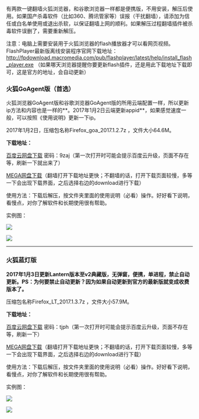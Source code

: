 有两款一键翻墙火狐浏览器，和谷歌浏览器一样都是便携版，不用安装，解压后使用。如果国产杀毒软件（比如360、腾讯管家等）误报（干扰翻墙），请添加为信任或白名单使用或退出杀软，以保证翻墙上网的顺利。如果解压过程翻墙插件被杀毒软件误删了，需要重新解压。

注意：电脑上需要安装用于火狐浏览器的flash播放器才可以看网页视频。FlashPlayer最新版离线安装程序官网下载地址：
http://fpdownload.macromedia.com/pub/flashplayer/latest/help/install_flash_player.exe （如果哪天浏览器提醒你要更新flash插件，还是用此下载地址下载即可，这是官方的地址，会自动更新）


### 火狐GoAgent版（首选）

火狐浏览器GoAgent版和谷歌浏览器GoAgent版的所用云端配置一样，所以更新ip方法和内容也是一样的**。2017年1月2日云端更新appid**，如果感觉速度一般，可以按照《使用说明》更新一下ip。

2017年1月2日，压缩包名称Firefox_goa_2017.1.2.7z ，文件大小64.6M。

**下载地址：**

[百度云网盘下载](http://pan.baidu.com/s/1qYxuf6k) 密码：9zaj（第一次打开时可能会提示百度云升级，页面不存在等，刷新一下就出来了）

[MEGA网盘下载](https://mega.nz/#!9lpjSRLS!Le4-kKj0eB2ctjHg-k6HYqGW-A8LD53K8me68EjpFN4)（翻墙打开下载地址更快；不翻墙的话，打开下载页面较慢，多等一下会出现下载界面，之后选择右边的download进行下载）



使用方法：下载后解压，按文件夹里面的使用说明（必看）操作。好好看下说明，看慢点，对你了解软件和长期使用很有帮助。

实例图：

![](https://raw.githubusercontent.com/Alvin9999/pac2/master/火狐4.png)

![](https://raw.githubusercontent.com/Alvin9999/pac2/master/火狐3.png)


***

### 火狐蓝灯版

**2017年1月3日更新Lantern版本至v2典藏版，无弹窗，便携，单进程，禁止自动更新。PS：为何要禁止自动更新？因为如果自动更新到官方的最新版就变成收费版本了。**

压缩包名称Firefox_LT_2017.1.3.7z ，文件大小57.9M。

**下载地址：**

[百度云网盘下载](http://pan.baidu.com/s/1bo6XNOF) 密码：tjph（第一次打开时可能会提示百度云升级，页面不存在等，刷新一下）

[MEGA网盘下载](https://mega.nz/#!8p41WQYJ!wPxIzpocbGo8Xov1fYPJfOSJNil1tiHDI4IKiHaaa9Q)（翻墙打开下载地址更快；不翻墙的话，打开下载页面较慢，多等一下会出现下载界面，之后选择右边的download进行下载）



使用方法：下载后解压，按文件夹里面的使用说明（必看）操作。好好看下说明，看慢点，对你了解软件和长期使用很有帮助。

实例图：

![](https://raw.githubusercontent.com/Alvin9999/pac2/master/火狐1.png)

![](https://raw.githubusercontent.com/Alvin9999/pac2/master/火狐2.png)
